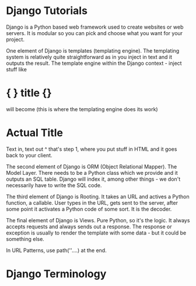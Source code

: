 # Django Tutorials

Django is a Python based web framework used to create websites or web servers.
It is modular so you can pick and choose what you want for your project.

One element of Django is templates (templating engine). The templating system is relatively quite straightforward as in you inject in text and it outputs the result. The template engine within the Django context - inject stuff like <h1>{ } title {} </h1> will become (this is where the templating engine does its work)<h1> Actual Title </h1>
Text in, text out ^ that's step 1, where you put stuff in HTML and it goes back to your client.

The second element of Django is ORM (Object Relational Mapper). The Model Layer. 
There needs to be a Python class which we provide and it outputs an SQL table. 
Django will index it, among other things - we don't necessarily have to write the SQL code.

The third element of Django is Rooting. It takes an URL and actives a Python function, a callable.
User types in the URL, gets sent to the server, after some point it activates a Python code of some sort. It is the decoder.

The final element of Django is Views. Pure Python, so it's the logic. It always accepts requests and always sends out a response. The response or exception is usually to render the template with some data - but it could be something else.

In URL Patterns, use path(''....) at the end.

# Django Terminology

